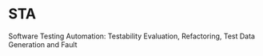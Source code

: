 # STA
Software Testing Automation: Testability Evaluation, Refactoring, Test Data Generation and Fault 
